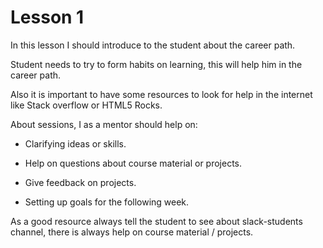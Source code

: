 # Lesson 1

In this lesson I should introduce to the student about the career path.

Student needs to try to form habits on learning, this will help him in the career path.

Also it is important to have some resources to look for help in the internet like Stack overflow or HTML5 Rocks.

About sessions, I as a mentor should help on:

- Clarifying ideas or skills.

- Help on questions about course material or projects.

- Give feedback on projects.

- Setting up goals for the following week.

As a good resource always tell the student to see about slack-students channel, there is always help on course material / projects.
